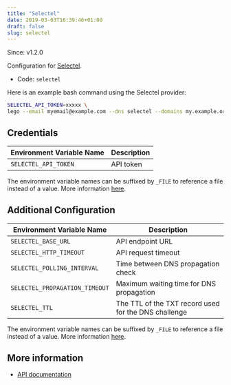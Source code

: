 ```yaml
---
title: "Selectel"
date: 2019-03-03T16:39:46+01:00
draft: false
slug: selectel
---
```


<!-- THIS DOCUMENTATION IS AUTO-GENERATED. PLEASE DO NOT EDIT. -->
<!-- providers/dns/selectel/selectel.toml -->
<!-- THIS DOCUMENTATION IS AUTO-GENERATED. PLEASE DO NOT EDIT. -->

Since: v1.2.0

Configuration for [Selectel](https://kb.selectel.com/).


<!--more-->

- Code: `selectel`

Here is an example bash command using the Selectel provider:

```bash
SELECTEL_API_TOKEN=xxxxx \
lego --email myemail@example.com --dns selectel --domains my.example.org run
```




## Credentials

| Environment Variable Name | Description |
|-----------------------|-------------|
| `SELECTEL_API_TOKEN` | API token |

The environment variable names can be suffixed by `_FILE` to reference a file instead of a value.
More information [here](/lego/dns/#configuration-and-credentials).


## Additional Configuration

| Environment Variable Name | Description |
|--------------------------------|-------------|
| `SELECTEL_BASE_URL` | API endpoint URL |
| `SELECTEL_HTTP_TIMEOUT` | API request timeout |
| `SELECTEL_POLLING_INTERVAL` | Time between DNS propagation check |
| `SELECTEL_PROPAGATION_TIMEOUT` | Maximum waiting time for DNS propagation |
| `SELECTEL_TTL` | The TTL of the TXT record used for the DNS challenge |

The environment variable names can be suffixed by `_FILE` to reference a file instead of a value.
More information [here](/lego/dns/#configuration-and-credentials).




## More information

- [API documentation](https://kb.selectel.com/23136054.html)

<!-- THIS DOCUMENTATION IS AUTO-GENERATED. PLEASE DO NOT EDIT. -->
<!-- providers/dns/selectel/selectel.toml -->
<!-- THIS DOCUMENTATION IS AUTO-GENERATED. PLEASE DO NOT EDIT. -->
